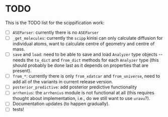 # TODO

This is the TODO list for the scippification work:

- [ ] `ASEParser`: currently there is no `ASEParser`
- [ ] `_get_molecules`: currently the `scipp` kinisi can only calculate diffusion for individual atoms, want to calculate centre of geometry and centre of mass.
- [ ] `save` and `load`: need to be able to save and load `Analyzer` type objects -- needs the `to_dict` and `from_dict` methods for each `Analyzer` type (this should probably be done last as it depends on properties that are present). 
- [ ] `from_*`: currently there is only `from_xdatcar` and `from_universe`, need to add all of the variants in current release version. 
- [ ] `posterior_predictive`: add posterior predictive functionality
- [ ] `arrhenius`: the `arrhenius` module is not functional at all (this requires thought about implementation, i.e., do we still want to use `uravu`?).
- [ ] Documentation updates (to happen gradually).
- [ ] tests!
